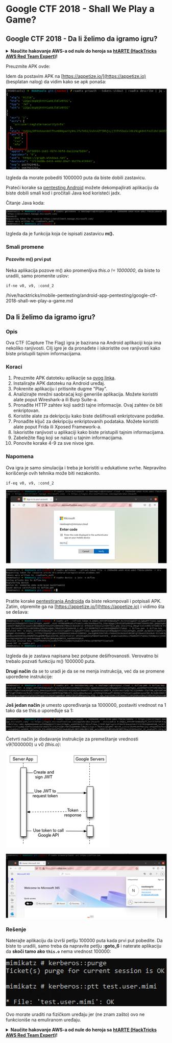 # Google CTF 2018 - Shall We Play a Game?

## Google CTF 2018 - Da li želimo da igramo igru?

<details>

<summary><strong>Naučite hakovanje AWS-a od nule do heroja sa</strong> <a href="https://training.hacktricks.xyz/courses/arte"><strong>htARTE (HackTricks AWS Red Team Expert)</strong></a><strong>!</strong></summary>

Drugi načini da podržite HackTricks:

* Ako želite da vidite **vašu kompaniju reklamiranu na HackTricks-u** ili **preuzmete HackTricks u PDF formatu** proverite [**SUBSCRIPTION PLANS**](https://github.com/sponsors/carlospolop)!
* Nabavite [**zvanični PEASS & HackTricks swag**](https://peass.creator-spring.com)
* Otkrijte [**The PEASS Family**](https://opensea.io/collection/the-peass-family), našu kolekciju ekskluzivnih [**NFT-ova**](https://opensea.io/collection/the-peass-family)
* **Pridružite se** 💬 [**Discord grupi**](https://discord.gg/hRep4RUj7f) ili [**telegram grupi**](https://t.me/peass) ili nas **pratite** na **Twitter-u** 🐦 [**@carlospolopm**](https://twitter.com/hacktricks\_live)**.**
* **Podelite svoje hakovanje trikove slanjem PR-ova na** [**HackTricks**](https://github.com/carlospolop/hacktricks) i [**HackTricks Cloud**](https://github.com/carlospolop/hacktricks-cloud) github repozitorijume.

</details>

Preuzmite APK ovde:

Idem da postavim APK na [https://appetize.io/](https://appetize.io) (besplatan nalog) da vidim kako se apk ponaša:

![](<../../.gitbook/assets/image (46).png>)

Izgleda da morate pobediti 1000000 puta da biste dobili zastavicu.

Prateći korake sa [pentesting Android](./) možete dekompajlirati aplikaciju da biste dobili smali kod i pročitali Java kod koristeći jadx.

Čitanje Java koda:

![](<../../.gitbook/assets/image (47).png>)

Izgleda da je funkcija koja će ispisati zastavicu **m().**

### **Smali promene**

#### **Pozovite m() prvi put**

Neka aplikacija pozove m() ako promenljiva _this.o != 1000000_, da biste to uradili, samo promenite uslov:

```
if-ne v0, v9, :cond_2
```

/hive/hacktricks/mobile-pentesting/android-app-pentesting/google-ctf-2018-shall-we-play-a-game.md

## Da li želimo da igramo igru?

### Opis

Ova CTF (Capture The Flag) igra je bazirana na Android aplikaciji koja ima nekoliko ranjivosti. Cilj igre je da pronađete i iskoristite ove ranjivosti kako biste pristupili tajnim informacijama.

### Koraci

1. Preuzmite APK datoteku aplikacije sa [ovog linka](https://github.com/google/google-ctf/releases/tag/2018-quals).
2. Instalirajte APK datoteku na Android uređaj.
3. Pokrenite aplikaciju i pritisnite dugme "Play".
4. Analizirajte mrežni saobraćaj koji generiše aplikacija. Možete koristiti alate poput Wireshark-a ili Burp Suite-a.
5. Pronađite HTTP zahtev koji sadrži tajne informacije. Ovaj zahtev će biti enkriptovan.
6. Koristite alate za dekripciju kako biste dešifrovali enkriptovane podatke.
7. Pronađite ključ za dekripciju enkriptovanih podataka. Možete koristiti alate poput Frida ili Xposed Framework-a.
8. Iskoristite ranjivost u aplikaciji kako biste pristupili tajnim informacijama.
9. Zabeležite flag koji se nalazi u tajnim informacijama.
10. Ponovite korake 4-9 za sve nivoe igre.

### Napomena

Ova igra je samo simulacija i treba je koristiti u edukativne svrhe. Nepravilno korišćenje ovih tehnika može biti nezakonito.

```
if-eq v0, v9, :cond_2
```

![Pre](<../../.gitbook/assets/image (48).png>)

![Posle](<../../.gitbook/assets/image (49).png>)

Pratite korake [pentestiranja Androida](./) da biste rekompovali i potpisali APK. Zatim, otpremite ga na [https://appetize.io/](https://appetize.io) i vidimo šta se dešava:

![](<../../.gitbook/assets/image (50).png>)

Izgleda da je zastava napisana bez potpune dešifrovanosti. Verovatno bi trebalo pozvati funkciju m() 1000000 puta.

**Drugi način** da se to uradi je da se ne menja instrukcija, već da se promene upoređene instrukcije:

![](<../../.gitbook/assets/image (55).png>)

**Još jedan način** je umesto upoređivanja sa 1000000, postaviti vrednost na 1 tako da se this.o upoređuje sa 1:

![](<../../.gitbook/assets/image (57).png>)

Četvrti način je dodavanje instrukcije za premeštanje vrednosti v9(1000000) u v0 _(this.o)_:

![](<../../.gitbook/assets/image (58).png>)

![](<../../.gitbook/assets/image (52).png>)

### Rešenje

Naterajte aplikaciju da izvrši petlju 100000 puta kada prvi put pobedite. Da biste to uradili, samo treba da napravite petlju **:goto\_6** i naterate aplikaciju da **skoči tamo ako `this.o`** nema vrednost 100000:

![](<../../.gitbook/assets/image (59).png>)

Ovo morate uraditi na fizičkom uređaju jer (ne znam zašto) ovo ne funkcioniše na emuliranom uređaju.

<details>

<summary><strong>Naučite hakovanje AWS-a od nule do heroja sa</strong> <a href="https://training.hacktricks.xyz/courses/arte"><strong>htARTE (HackTricks AWS Red Team Expert)</strong></a><strong>!</strong></summary>

Drugi načini da podržite HackTricks:

* Ako želite da vidite **vašu kompaniju reklamiranu u HackTricks-u** ili **preuzmete HackTricks u PDF formatu**, proverite [**PLANOVE ZA PRETPLATU**](https://github.com/sponsors/carlospolop)!
* Nabavite [**zvanični PEASS & HackTricks swag**](https://peass.creator-spring.com)
* Otkrijte [**The PEASS Family**](https://opensea.io/collection/the-peass-family), našu kolekciju ekskluzivnih [**NFT-ova**](https://opensea.io/collection/the-peass-family)
* **Pridružite se** 💬 [**Discord grupi**](https://discord.gg/hRep4RUj7f) ili [**telegram grupi**](https://t.me/peass) ili nas **pratite** na **Twitteru** 🐦 [**@carlospolopm**](https://twitter.com/hacktricks\_live)**.**
* **Podelite svoje hakovanje trikove slanjem PR-ova na** [**HackTricks**](https://github.com/carlospolop/hacktricks) i [**HackTricks Cloud**](https://github.com/carlospolop/hacktricks-cloud) github repozitorijume.

</details>
